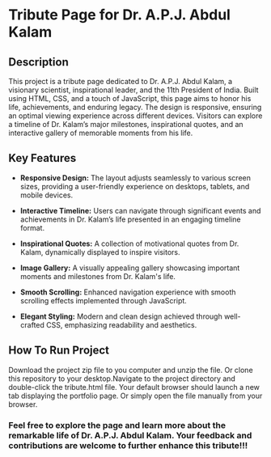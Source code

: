 # Tribute Page for Dr. A.P.J. Abdul Kalam

## Description
This project is a tribute page dedicated to Dr. A.P.J. Abdul Kalam, a visionary scientist, inspirational leader, and the 11th President of India. Built using HTML, CSS, and a touch of JavaScript, this page aims to honor his life, achievements, and enduring legacy. The design is responsive, ensuring an optimal viewing experience across different devices. Visitors can explore a timeline of Dr. Kalam’s major milestones, inspirational quotes, and an interactive gallery of memorable moments from his life.


## Key Features

* **Responsive Design:** The layout adjusts seamlessly to various screen sizes, providing a user-friendly experience on desktops, tablets, and mobile devices.

* **Interactive Timeline:** Users can navigate through significant events and achievements in Dr. Kalam’s life presented in an engaging timeline format.

* **Inspirational Quotes:** A collection of motivational quotes from Dr. Kalam, dynamically displayed to inspire visitors.

* **Image Gallery:** A visually appealing gallery showcasing important moments and milestones from Dr. Kalam's life.

* **Smooth Scrolling:** Enhanced navigation experience with smooth scrolling effects implemented through JavaScript.
 
* **Elegant Styling:** Modern and clean design achieved through well-crafted CSS, emphasizing readability and aesthetics.
  
## How To Run Project
Download the project zip file to you computer and unzip the file. Or clone this repository to your desktop.Navigate to the project directory and double-click the tribute.html file. Your default browser should launch a new tab displaying the portfolio page. Or simply open the file manually from your browser.

### Feel free to explore the page and learn more about the remarkable life of Dr. A.P.J. Abdul Kalam. Your feedback and contributions are welcome to further enhance this tribute!!!
